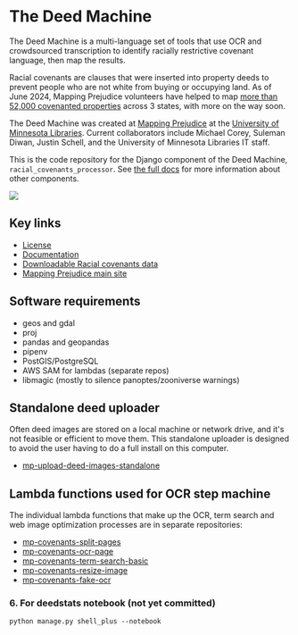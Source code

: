 # The Deed Machine

The Deed Machine is a multi-language set of tools that use OCR and crowdsourced transcription to identify racially restrictive covenant language, then map the results.

Racial covenants are clauses that were inserted into property deeds to prevent people who are not white from buying or occupying land. As of June 2024, Mapping Prejudice volunteers have helped to map [more than 52,000 covenanted properties](https://github.com/umnlibraries/mp-us-racial-covenants) across 3 states, with more on the way soon.

The Deed Machine was created at [Mapping Prejudice](https://mappingprejudice.umn.edu/) at the [University of Minnesota Libraries](https://www.lib.umn.edu/). Current collaborators include Michael Corey, Suleman Diwan, Justin Schell, and the University of Minnesota Libraries IT staff.

This is the code repository for the Django component of the Deed Machine, `racial_covenants_processor`. See [the full docs](https://the-deed-machine.readthedocs.io/en/latest/) for more information about other components.

<img src="https://s3.us-east-2.amazonaws.com/static.mappingprejudice.com/deed-machine/Draft%20-%20Updated%20Workflow_alpha.png"/>


## Key links
- [License](https://github.com/UMNLibraries/racial_covenants_processor/blob/main/LICENSE)
- [Documentation](https://the-deed-machine.readthedocs.io/en/latest/)
- [Downloadable Racial covenants data](https://github.com/umnlibraries/mp-us-racial-covenants)
- [Mapping Prejudice main site](https://mappingprejudice.umn.edu/)

## Software requirements
- geos and gdal
- proj
- pandas and geopandas
- pipenv
- PostGIS/PostgreSQL
- AWS SAM for lambdas (separate repos)
- libmagic (mostly to silence panoptes/zooniverse warnings)

## Standalone deed uploader
Often deed images are stored on a local machine or network drive, and it's not feasible or efficient to move them. This standalone uploader is designed to avoid the user having to do a full install on this computer.

- [mp-upload-deed-images-standalone](https://github.com/UMNLibraries/mp-upload-deed-images-standalone)

## Lambda functions used for OCR step machine
The individual lambda functions that make up the OCR, term search and web image optimization processes are in separate repositories:
- [mp-covenants-split-pages](https://github.com/UMNLibraries/mp-covenants-split-pages)
- [mp-covenants-ocr-page](https://github.com/UMNLibraries/mp-covenants-ocr-page)
- [mp-covenants-term-search-basic](https://github.com/UMNLibraries/mp-covenants-term-search-basic)
- [mp-covenants-resize-image](https://github.com/UMNLibraries/mp-covenants-resize-image)
- [mp-covenants-fake-ocr](https://github.com/UMNLibraries/mp-covenants-fake-ocr)

### 6. For deedstats notebook (not yet committed)
```python manage.py shell_plus --notebook```